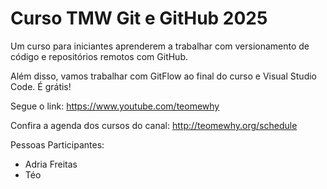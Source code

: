 # Curso TMW Git e GitHub 2025

Um curso para iniciantes aprenderem a
trabalhar com versionamento de código e 
repositórios remotos com GitHub.

Além disso, vamos trabalhar com GitFlow 
ao final do curso e Visual Studio Code. É grátis!

Segue o link: https://www.youtube.com/teomewhy

Confira a agenda dos cursos do canal: http://teomewhy.org/schedule

Pessoas Participantes:
- Adria Freitas
- Téo